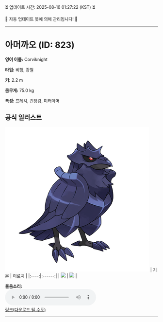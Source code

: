 
⏳ 업데이트 시간: 2025-08-16 01:27:22 (KST) ⏳

🤖 자동 업데이트 봇에 의해 관리됩니다! 🤖

---

# 아머까오 (ID: 823)
**영어 이름:** Corviknight

**타입:** 비행, 강철

**키:** 2.2 m

**몸무게:** 75.0 kg

**특성:** 프레셔, 긴장감, 미러아머

## 공식 일러스트
![](https://raw.githubusercontent.com/PokeAPI/sprites/master/sprites/pokemon/other/official-artwork/823.png)
| 기본 | 이로치 |
|:----:|:------:|
| <img src="http://play.pokemonshowdown.com/sprites/ani/corviknight.gif" width="200"> | <img src="http://play.pokemonshowdown.com/sprites/ani-shiny/corviknight.gif" width="200"> |

**울음소리:**<br><audio controls src="https://raw.githubusercontent.com/PokeAPI/cries/main/cries/pokemon/latest/823.ogg"></audio><br> [링크(다운로드 될 수도)](https://raw.githubusercontent.com/PokeAPI/cries/main/cries/pokemon/latest/823.ogg)


---
